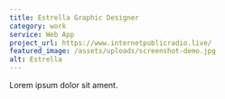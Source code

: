 ```yaml
---
title: Estrella Graphic Designer
category: work
service: Web App
project_url: https://www.internetpublicradio.live/
featured_image: /assets/uploads/screenshot-demo.jpg
alt: Estrella
---
```

Lorem ipsum dolor sit ament.